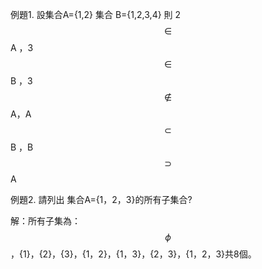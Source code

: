例題1.  設集合A={1,2}  集合 B={1,2,3,4}  則  2$$\in$$ A ，3 $$\in$$ B ，3 $$ \notin$$ A，A $$\subset$$ B ，B $$\supset$$ A

例題2.  請列出 集合A={1，2，3}的所有子集合?

解：所有子集為：$$\phi $$，{1}，{2}，{3}，{1，2}，{1，3}，{2，3}，{1，2，3}共8個。

